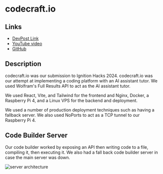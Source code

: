 # codecraft.io

## Links

- [DevPost Link](https://devpost.com/software/codecraft-4wr1od)
- [YouTube video](https://www.youtube.com/watch?v=69-goLnVlUo>)
- [GitHub](https://github.com/JeremyTubongbanua/codecraft.io)

## Description

codecraft.io was our submission to Ignition Hacks 2024. codecraft.io was our attempt at implementing a coding platform with an AI assistant tutor. We used Wolfram's Full Results API to act as the AI assistant tutor.

We used React, Vite, and Tailwind for the frontend and Nginx, Docker, a Raspberry Pi 4, and a Linux VPS for the backend and deployment.

We used a number of production deployment techniques such as having a fallback server. We also used NoPorts to act as a TCP tunnel to our Raspberry Pi 4.

## Code Builder Server

Our code builder worked by exposing an API then writing code to a file, compiling it, then executing it. We also had a fall back code builder server in case the main server was down.

![server architecture](https://i.imgur.com/vyrNDhD.png)
